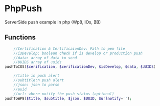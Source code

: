 # PhpPush
ServerSide push example in php (Wp8, IOs, BB)

## Functions
```php
    //Certification & CertificaionDev: Path to pem file
	//isDevelop: boolean check if is develop or production push 
	//data: array of data to send
	//UUIDS array of uuids
pushToIOS($cerification, $cerificationDev, $isDevelop, $data, $UUIDS)

	//title in push alert
	//subtitle:n push alert
	//json: json to parse
	//uuid
	//url: where notify the push status (optional)
pushToWP8($title, $subtitle, $json, $UUID, $urlnotify='');

```
